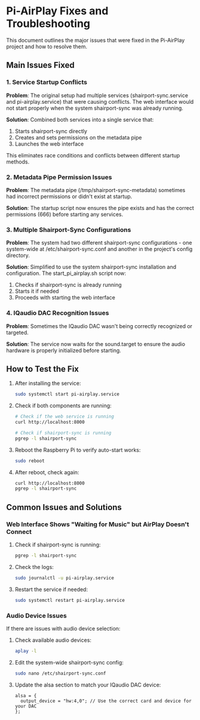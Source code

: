 # Pi-AirPlay Fixes and Troubleshooting

This document outlines the major issues that were fixed in the Pi-AirPlay project and how to resolve them.

## Main Issues Fixed

### 1. Service Startup Conflicts

**Problem**: The original setup had multiple services (shairport-sync.service and pi-airplay.service) that were causing conflicts. The web interface would not start properly when the system shairport-sync was already running.

**Solution**: Combined both services into a single service that:
1. Starts shairport-sync directly
2. Creates and sets permissions on the metadata pipe
3. Launches the web interface

This eliminates race conditions and conflicts between different startup methods.

### 2. Metadata Pipe Permission Issues

**Problem**: The metadata pipe (/tmp/shairport-sync-metadata) sometimes had incorrect permissions or didn't exist at startup.

**Solution**: The startup script now ensures the pipe exists and has the correct permissions (666) before starting any services.

### 3. Multiple Shairport-Sync Configurations

**Problem**: The system had two different shairport-sync configurations - one system-wide at /etc/shairport-sync.conf and another in the project's config directory.

**Solution**: Simplified to use the system shairport-sync installation and configuration. The start_pi_airplay.sh script now:
1. Checks if shairport-sync is already running
2. Starts it if needed
3. Proceeds with starting the web interface

### 4. IQaudio DAC Recognition Issues

**Problem**: Sometimes the IQaudio DAC wasn't being correctly recognized or targeted.

**Solution**: The service now waits for the sound.target to ensure the audio hardware is properly initialized before starting.

## How to Test the Fix

1. After installing the service:
   ```bash
   sudo systemctl start pi-airplay.service
   ```

2. Check if both components are running:
   ```bash
   # Check if the web service is running
   curl http://localhost:8000
   
   # Check if shairport-sync is running
   pgrep -l shairport-sync
   ```

3. Reboot the Raspberry Pi to verify auto-start works:
   ```bash
   sudo reboot
   ```

4. After reboot, check again:
   ```bash
   curl http://localhost:8000
   pgrep -l shairport-sync
   ```

## Common Issues and Solutions

### Web Interface Shows "Waiting for Music" but AirPlay Doesn't Connect

1. Check if shairport-sync is running:
   ```bash
   pgrep -l shairport-sync
   ```

2. Check the logs:
   ```bash
   sudo journalctl -u pi-airplay.service
   ```

3. Restart the service if needed:
   ```bash
   sudo systemctl restart pi-airplay.service
   ```

### Audio Device Issues

If there are issues with audio device selection:

1. Check available audio devices:
   ```bash
   aplay -l
   ```

2. Edit the system-wide shairport-sync config:
   ```bash
   sudo nano /etc/shairport-sync.conf
   ```

3. Update the alsa section to match your IQaudio DAC device:
   ```
   alsa = {
     output_device = "hw:4,0"; // Use the correct card and device for your DAC
   };
   ```